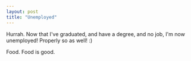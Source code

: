 ```yaml
---
layout: post
title: "Unemployed"
---
```

Hurrah. Now that I've graduated, and have a degree, and no job, I'm now
unemployed! Properly so as well! :)

Food. Food is good.
